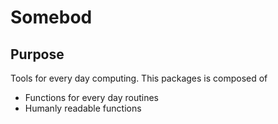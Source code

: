 # Somebod

## Purpose
Tools for every day computing. This packages is composed of 
- Functions for every day routines
- Humanly readable functions
